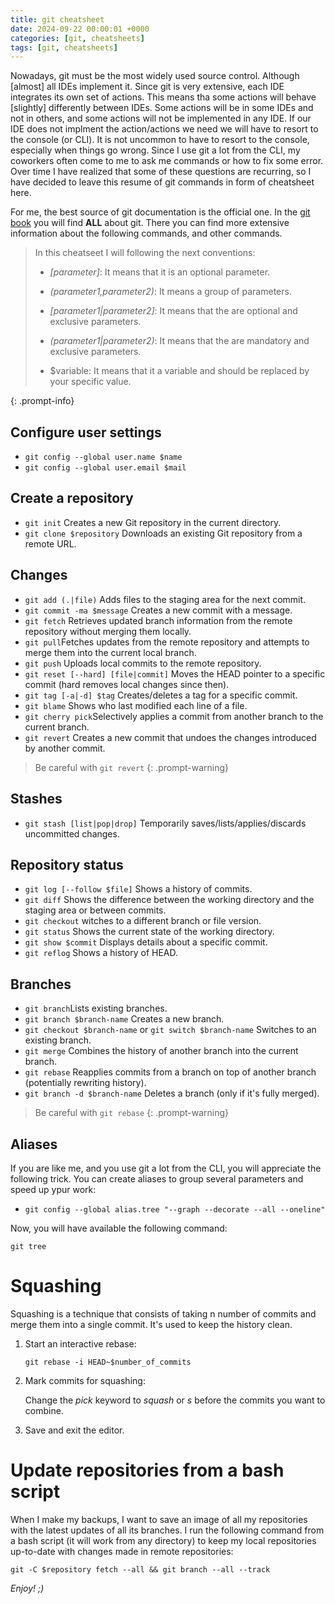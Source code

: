 ```yaml
---
title: git cheatsheet
date: 2024-09-22 00:00:01 +0000
categories: [git, cheatsheets]
tags: [git, cheatsheets]
---
```


Nowadays, git must be the most widely used source control. 
Although [almost] all IDEs implement it. 
Since git is very extensive, each IDE integrates its own set of actions.
This means tha some actions will behave [slightly] differently between IDEs. 
Some actions will be in some IDEs and not in others, and some actions will not be implemented in any IDE.
If our IDE does not implment the action/actions we need we will have to resort to the console (or CLI). 
It is not uncommon to have to resort to the console, especially when things go wrong.
Since I use git a lot from the CLI, my coworkers often come to me to ask me commands or how to fix some error.
Over time I have realized that some of these questions are recurring, so I have decided to leave this resume of git commands in form of cheatsheet here.

For me, the best source of git documentation is the official one. 
In the [git book](https://git-scm.com/book/en/v2) you will find **ALL** about git. 
There you can find more extensive information about the following commands, and other commands.

>In this cheatseet I will following the next conventions:
>
> * *[parameter]*: It means that it is an optional parameter.
>
> * *(parameter1,parameter2)*: It means a group of parameters.
>
> * *[parameter1|parameter2]*: It means that the are optional and exclusive parameters.
>
> * *(parameter1|parameter2)*: It means that the are mandatory and exclusive parameters.
>
> * $variable: It means that it a variable and should be replaced by your specific value.
>
{: .prompt-info}

## Configure user settings

* `git config --global user.name $name`
* `git config --global user.email $mail`

## Create a repository

* `git init` Creates a new Git repository in the current directory.
* `git clone $repository` Downloads an existing Git repository from a remote URL.

## Changes

* `git add (.|file)` Adds files to the staging area for the next commit.
* `git commit -ma $message` Creates a new commit with a message.
* `git fetch` Retrieves updated branch information from the remote repository without merging them locally.
* `git pull`Fetches updates from the remote repository and attempts to merge them into the current local branch.
* `git push` Uploads local commits to the remote repository.
* `git reset [--hard] [file|commit]` Moves the HEAD pointer to a specific commit (hard removes local changes since then).
* `git tag [-a|-d] $tag` Creates/deletes a tag for a specific commit.
* `git blame` Shows who last modified each line of a file.
* `git cherry pick`Selectively applies a commit from another branch to the current branch.
* `git revert` Creates a new commit that undoes the changes introduced by another commit.

>Be careful with `git revert`
{: .prompt-warning}


## Stashes

* `git stash [list|pop|drop]` Temporarily saves/lists/applies/discards uncommitted changes.

## Repository status

* `git log [--follow $file]`  Shows a history of commits.
* `git diff` Shows the difference between the working directory and the staging area or between commits.
* `git checkout` witches to a different branch or file version.
* `git status` Shows the current state of the working directory.
* `git show $commit` Displays details about a specific commit.
* `git reflog` Shows a history of HEAD.

## Branches

* `git branch`Lists existing branches.
* `git branch $branch-name` Creates a new branch.
* `git checkout $branch-name` or `git switch $branch-name` Switches to an existing branch.
* `git merge` Combines the history of another branch into the current branch.
* `git rebase` Reapplies commits from a branch on top of another branch (potentially rewriting history).
* `git branch -d $branch-name` Deletes a branch (only if it's fully merged).

>Be careful with `git rebase`
{: .prompt-warning}

## Aliases

If you are like me, and you use git a lot from the CLI, you will appreciate the following trick.
You can create aliases to group several parameters and speed up ypur work:

* `git config --global alias.tree "--graph --decorate --all --oneline"`

Now, you will have available the following command:

`git tree`

# Squashing

Squashing is a technique that consists of taking n number of commits and merge them into a single commit.
It's used to keep the history clean. 

1. Start an interactive rebase:

    `git rebase -i HEAD~$number_of_commits`

2. Mark commits for squashing: 

    Change the *pick* keyword to *squash* or *s* before the commits you want to combine.

3. Save and exit the editor.

# Update repositories from a bash script

When I make my backups, I want to save an image of all my repositories with the latest updates of all its branches.
I run the following command from a bash script (it will work from any directory) to keep my local repositories up-to-date with changes made in remote repositories:

`git -C $repository fetch --all && git branch --all --track`

*Enjoy! ;)*
